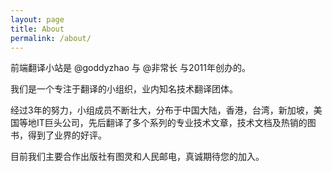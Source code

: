 ```yaml
---
layout: page
title: About
permalink: /about/
---
```


前端翻译小站是 @goddyzhao 与 @非常长 与2011年创办的。

我们是一个专注于翻译的小组织，业内知名技术翻译团体。

经过3年的努力，小组成员不断壮大，分布于中国大陆，香港，台湾，新加坡，美国等地IT巨头公司，先后翻译了多个系列的专业技术文章，技术文档及热销的图书，得到了业界的好评。

目前我们主要合作出版社有图灵和人民邮电，真诚期待您的加入。

